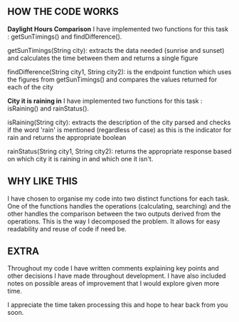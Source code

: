 ## HOW THE CODE WORKS

**Daylight Hours Comparison** I have implemented two functions for this task : getSunTimings() and findDifference().

getSunTimings(String city): extracts the data needed (sunrise and sunset) and calculates the time between them and returns a single figure

findDifference(String city1, String city2): is the endpoint function which uses the figures from getSunTimings() and compares the values returned for each of the city

**City it is raining in** I have implemented two functions for this task : isRaining() and rainStatus().

isRaining(String city): extracts the description of the city parsed and checks if the word 'rain' is mentioned (regardless of case) as this is the indicator for rain and returns the appropriate boolean

rainStatus(String city1, String city2): returns the appropriate response based on which city it is raining in and which one it isn't.

## WHY LIKE THIS

I have chosen to organise my code into two distinct functions for each task. One of the functions handles the operations (calculating, searching) and the other handles the comparison between the two outputs derived from the operations. This is the way I decomposed the problem. It allows for easy readability and reuse of code if need be.

## EXTRA

Throughout my code I have written comments explaining key points and other decisions I have made throughout development. I have also included notes on possible areas of improvement that I would explore given more time. 

I appreciate the time taken processing this and hope to hear back from you soon.